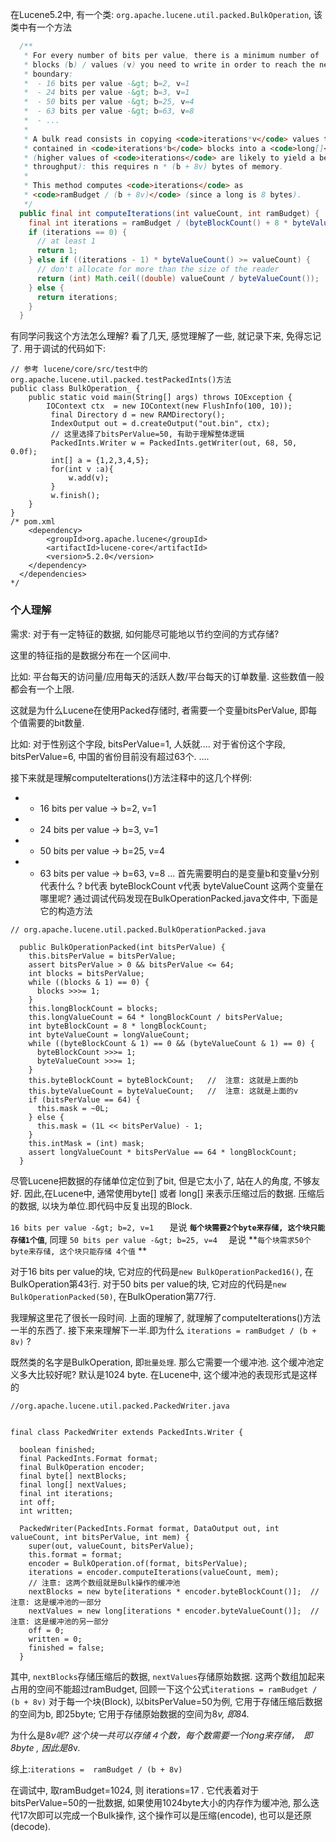 在Lucene5.2中, 有一个类: `org.apache.lucene.util.packed.BulkOperation`, 该类中有一个方法
```java
  /**
   * For every number of bits per value, there is a minimum number of
   * blocks (b) / values (v) you need to write in order to reach the next block
   * boundary:
   *  - 16 bits per value -&gt; b=2, v=1
   *  - 24 bits per value -&gt; b=3, v=1
   *  - 50 bits per value -&gt; b=25, v=4
   *  - 63 bits per value -&gt; b=63, v=8
   *  - ...
   *
   * A bulk read consists in copying <code>iterations*v</code> values that are
   * contained in <code>iterations*b</code> blocks into a <code>long[]</code>
   * (higher values of <code>iterations</code> are likely to yield a better
   * throughput): this requires n * (b + 8v) bytes of memory.
   *
   * This method computes <code>iterations</code> as
   * <code>ramBudget / (b + 8v)</code> (since a long is 8 bytes).
   */
  public final int computeIterations(int valueCount, int ramBudget) {
    final int iterations = ramBudget / (byteBlockCount() + 8 * byteValueCount());
    if (iterations == 0) {
      // at least 1
      return 1;
    } else if ((iterations - 1) * byteValueCount() >= valueCount) {
      // don't allocate for more than the size of the reader
      return (int) Math.ceil((double) valueCount / byteValueCount());
    } else {
      return iterations;
    }
  }
```
有同学问我这个方法怎么理解? 看了几天, 感觉理解了一些, 就记录下来, 免得忘记了.
用于调试的代码如下:
```
// 参考 lucene/core/src/test中的org.apache.lucene.util.packed.testPackedInts()方法
public class BulkOperation_ {
	public static void main(String[] args) throws IOException {
		IOContext ctx  = new IOContext(new FlushInfo(100, 10));
		 final Directory d = new RAMDirectory();
	     IndexOutput out = d.createOutput("out.bin", ctx);
	     // 这里选择了bitsPerValue=50, 有助于理解整体逻辑
	     PackedInts.Writer w = PackedInts.getWriter(out, 68, 50, 0.0f); 
	     int[] a = {1,2,3,4,5};
	     for(int v :a){
	    	 w.add(v);
	     }
	     w.finish();
	}
}
/* pom.xml
	<dependency>
	    <groupId>org.apache.lucene</groupId>
	    <artifactId>lucene-core</artifactId>
	    <version>5.2.0</version>
	</dependency>
  </dependencies>
*/
```
### 个人理解 ###

需求:   对于有一定特征的数据, 如何能尽可能地以节约空间的方式存储? 

这里的特征指的是数据分布在一个区间中.

比如: 平台每天的访问量/应用每天的活跃人数/平台每天的订单数量. 这些数值一般都会有一个上限.

这就是为什么Lucene在使用Packed存储时, 者需要一个变量bitsPerValue, 即每个值需要的bit数量.

比如: 
      对于性别这个字段, bitsPerValue=1, 人妖就....
      对于省份这个字段, bitsPerValue=6, 中国的省份目前没有超过63个.
      ....
   
接下来就是理解computeIterations()方法注释中的这几个样例:
   
 *  - 16 bits per value -&gt; b=2, v=1
 *  - 24 bits per value -&gt; b=3, v=1
 *  - 50 bits per value -&gt; b=25, v=4
 *  - 63 bits per value -&gt; b=63, v=8
 ...
   首先需要明白的是变量b和变量v分别代表什么 ?
   b代表 byteBlockCount
   v代表 byteValueCount
   这两个变量在哪里呢? 通过调试代码发现在BulkOperationPacked.java文件中, 下面是它的构造方法
```
// org.apache.lucene.util.packed.BulkOperationPacked.java
  
  public BulkOperationPacked(int bitsPerValue) {
    this.bitsPerValue = bitsPerValue;
    assert bitsPerValue > 0 && bitsPerValue <= 64;
    int blocks = bitsPerValue;
    while ((blocks & 1) == 0) {
      blocks >>>= 1;
    }
    this.longBlockCount = blocks;
    this.longValueCount = 64 * longBlockCount / bitsPerValue;
    int byteBlockCount = 8 * longBlockCount;
    int byteValueCount = longValueCount;
    while ((byteBlockCount & 1) == 0 && (byteValueCount & 1) == 0) {
      byteBlockCount >>>= 1;
      byteValueCount >>>= 1;
    }
    this.byteBlockCount = byteBlockCount;   //  注意: 这就是上面的b
    this.byteValueCount = byteValueCount;   //  注意: 这就是上面的v
    if (bitsPerValue == 64) {
      this.mask = ~0L;
    } else {
      this.mask = (1L << bitsPerValue) - 1;
    }
    this.intMask = (int) mask;
    assert longValueCount * bitsPerValue == 64 * longBlockCount;
  }
```

尽管Lucene把数据的存储单位定位到了bit, 但是它太小了, 站在人的角度, 不够友好. 因此,在Lucene中, 通常使用byte[] 或者 long[] 来表示压缩过后的数据. 压缩后的数据, 以块为单位.即代码中反复出现的Block.

`16 bits per value -&gt; b=2, v=1   ` 是说 **`每个块需要2个byte来存储, 这个块只能存储1个值`**, 同理
`50 bits per value -&gt; b=25, v=4  ` 是说  **`每个块需求50个byte来存储, 这个块只能存储 4个值` **


对于16 bits per value的块, 它对应的代码是`new BulkOperationPacked16()`, 在BulkOperation第43行.
对于50 bits per value的块, 它对应的代码是`new BulkOperationPacked(50)`, 在BulkOperation第77行.

我理解这里花了很长一段时间.  上面的理解了, 就理解了computeIterations()方法一半的东西了. 接下来来理解下一半.即为什么 `iterations = ramBudget / (b + 8v)` ?


既然类的名字是BulkOperation, 即`批量处理`. 那么它需要一个缓冲池. 这个缓冲池定义多大比较好呢? 默认是1024 byte. 在Lucene中, 这个缓冲池的表现形式是这样的
```
//org.apache.lucene.util.packed.PackedWriter.java


final class PackedWriter extends PackedInts.Writer {

  boolean finished;
  final PackedInts.Format format;
  final BulkOperation encoder;
  final byte[] nextBlocks;   
  final long[] nextValues; 
  final int iterations;
  int off;
  int written;

  PackedWriter(PackedInts.Format format, DataOutput out, int valueCount, int bitsPerValue, int mem) {
    super(out, valueCount, bitsPerValue);
    this.format = format;
    encoder = BulkOperation.of(format, bitsPerValue);
    iterations = encoder.computeIterations(valueCount, mem);
    // 注意: 这两个数组就是Bulk操作的缓冲池
    nextBlocks = new byte[iterations * encoder.byteBlockCount()];  // 注意: 这是缓冲池的一部分
    nextValues = new long[iterations * encoder.byteValueCount()];  // 注意: 这是缓冲池的另一部分
    off = 0;
    written = 0;
    finished = false;
  }
```
其中, `nextBlocks`存储压缩后的数据, `nextValues`存储原始数据. 这两个数组加起来占用的空间不能超过ramBudget, 回顾一下这个公式`iterations = ramBudget / (b + 8v)`
对于每一个块(Block), 以bitsPerValue=50为例,  它用于存储压缩后数据的空间为b, 即25byte; 它用于存储原始数据的空间为8*v, 即8*4. 

为什么是8*v呢? 这个块一共可以存储４个数，每个数需要一个long来存储，　即8byte , 因此是8*v. 

综上:` iterations =  ramBudget / (b + 8v) `

在调试中, 取ramBudget=1024, 则 iterations=17 . 它代表着对于bitsPerValue=50的一批数据, 如果使用1024byte大小的内存作为缓冲池, 那么迭代17次即可以完成一个Bulk操作,
这个操作可以是压缩(encode), 也可以是还原(decode). 










